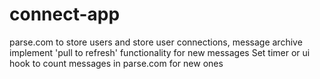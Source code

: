 # connect-app

parse.com to store users and store user connections, message archive
implement 'pull to refresh' functionality for new messages
Set timer or ui hook to count messages in parse.com for new ones
